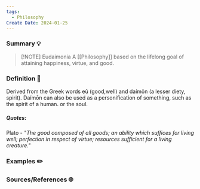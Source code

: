 ```yaml
---
tags:
  - Philosophy
Create Date: 2024-01-25
---
```

### Summary 💡


> [!NOTE] Eudaimonia
> A [[Philosophy]] based on the lifelong goal of attaining happiness, virtue, and good.

### Definition 📖
Derived from the Greek words eû (good,well) and daímōn (a lesser diety, spirit). Daímōn can also be used as a personification of something, such as the spirit of a human. or the soul.
##### Quotes:
Plato - *"The good composed of all goods; an ability which suffices for living well; perfection in respect of virtue; resources sufficient for a living creature."*

### Examples ✏️

### Sources/References 🌐 
